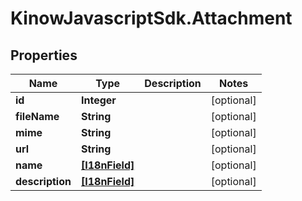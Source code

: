 # KinowJavascriptSdk.Attachment

## Properties
Name | Type | Description | Notes
------------ | ------------- | ------------- | -------------
**id** | **Integer** |  | [optional] 
**fileName** | **String** |  | [optional] 
**mime** | **String** |  | [optional] 
**url** | **String** |  | [optional] 
**name** | [**[I18nField]**](I18nField.md) |  | [optional] 
**description** | [**[I18nField]**](I18nField.md) |  | [optional] 


